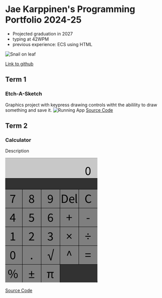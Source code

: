 # Jae Karppinen's Programming Portfolio 2024-25
* Projected graduation in 2027
* typing at 42WPM
* previous experience: ECS using HTML

![Snail on leaf](https://cdn.hswstatic.com/gif/snail-shell.jpg)

[Link to github](https://github.com/) 
  
## Term 1
### Etch-A-Sketch
Graphics project with keypress drawing controls witht the abilility to draw something and save it.
![Running App]()
[Source Code]()

## Term 2
### Calculator
Description

![Running App](https://github.com/Jae-Byrd/programmingportfolio/blob/main/images/calcul.png?raw=true)

[Source Code](https://github.com/Jae-Byrd/programmingportfolio/blob/main/src/term2/Calculator/Calculator.pde)
